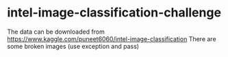 # intel-image-classification-challenge

The data can be downloaded from https://www.kaggle.com/puneet6060/intel-image-classification
There are some broken images (use exception and pass)
